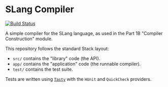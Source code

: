 # SLang Compiler

[![Build Status](https://travis-ci.org/hnefatl/slang-compiler.svg?branch=master)](https://travis-ci.org/hnefatl/slang-compiler)

A simple compiler for the SLang language, as used in the Part 1B "Compiler Construction" module.

This repository follows the standard Stack layout:

- `src/` contains the "library" code (the API).
- `app/` contains the "application" code (the runnable compiler).
- `test/` contains the test suite.

Tests are written using [`Tasty`](https://github.com/feuerbach/tasty) with the `HUnit` and `QuickCheck` providers.